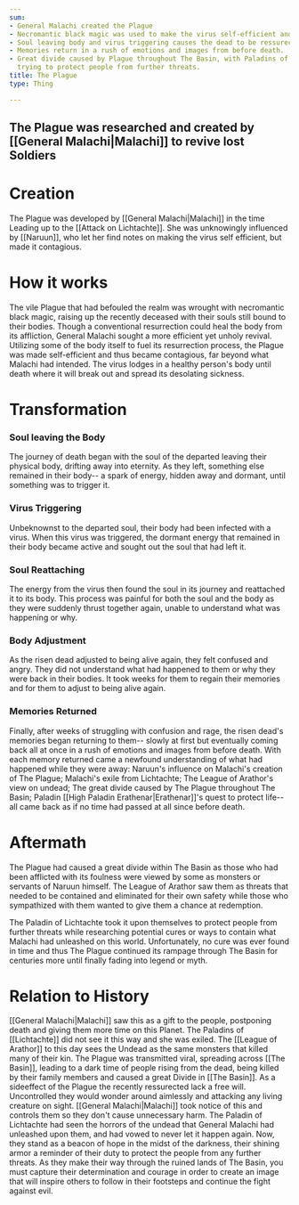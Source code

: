 ```yaml
---
sum:
- General Malachi created the Plague
- Necromantic black magic was used to make the virus self-efficient and contagious.
- Soul leaving body and virus triggering causes the dead to be ressurected again.
- Memories return in a rush of emotions and images from before death.
- Great divide caused by Plague throughout The Basin, with Paladins of Lichtachte
  trying to protect people from further threats.
title: The Plague
type: Thing

---
```


The Plague was researched and created by [[General Malachi|Malachi]] to revive lost Soldiers 
-




# Creation

The Plague was developed by [[General Malachi|Malachi]] in the time Leading up to the  [[Attack on Lichtachte]].
She was unknowingly influenced by [[Naruun]], who let her find notes on making the virus self efficient, but made it contagious. 

# How it works
The vile Plague that had befouled the realm was wrought with necromantic black magic, raising up the recently deceased with their souls still bound to their bodies. Though a conventional resurrection could heal the body from its affliction, General Malachi sought a more efficient yet unholy revival. Utilizing some of the body itself to fuel its resurrection process, the Plague was made self-efficient and thus became contagious, far beyond what Malachi had intended. The virus lodges in a healthy person's body until death where it will break out and spread its desolating sickness.

# Transformation

### Soul leaving the Body
The journey of death began with the soul of the departed leaving their physical body, drifting away into eternity. As they left, something else remained in their body-- a spark of energy, hidden away and dormant, until something was to trigger it.

### Virus Triggering
Unbeknownst to the departed soul, their body had been infected with a virus. When this virus was triggered, the dormant energy that remained in their body became active and sought out the soul that had left it.

### Soul Reattaching 
The energy from the virus then found the soul in its journey and reattached it to its body. This process was painful for both the soul and the body as they were suddenly thrust together again, unable to understand what was happening or why. 

### Body Adjustment 
As the risen dead adjusted to being alive again, they felt confused and angry. They did not understand what had happened to them or why they were back in their bodies. It took weeks for them to regain their memories and for them to adjust to being alive again. 

### Memories Returned 
Finally, after weeks of struggling with confusion and rage, the risen dead's memories began returning to them-- slowly at first but eventually coming back all at once in a rush of emotions and images from before death. With each memory returned came a newfound understanding of what had happened while they were away: Naruun's influence on Malachi's creation of The Plague; Malachi's exile from Lichtachte; The League of Arathor's view on undead; The great divide caused by The Plague throughout The Basin; Paladin [[High Paladin Erathenar|Erathenar]]'s quest to protect life-- all came back as if no time had passed at all since before death.


# Aftermath 
The Plague had caused a great divide within The Basin as those who had been afflicted with its foulness were viewed by some as monsters or servants of Naruun himself. The League of Arathor saw them as threats that needed to be contained and eliminated for their own safety while those who sympathized with them wanted to give them a chance at redemption.

The Paladin of Lichtachte took it upon themselves to protect people from further threats while researching potential cures or ways to contain what Malachi had unleashed on this world. Unfortunately, no cure was ever found in time and thus The Plague continued its rampage through The Basin for centuries more until finally fading into legend or myth.


# Relation to History
[[General Malachi|Malachi]] saw this as a gift to the people, postponing death and giving them more time on this Planet. The Paladins of [[Lichtachte]] did not see it this way and she was exiled. The [[League of Arathor]] to this day sees the Undead as the same monsters that killed many of their kin. The Plague was transmitted viral, spreading across [[The Basin]], leading to a dark time of people rising from the dead, being killed by their family members and caused a great Divide in [[The Basin]]. As a sideeffect of the Plague the recently ressurected lack a free will. Uncontrolled they would wonder around aimlessly and attacking any living creature on sight. [[General Malachi|Malachi]] took notice of this and controls them so they don't cause unnecessary harm. The Paladin of Lichtachte had seen the horrors of the undead that General Malachi had unleashed upon them, and had vowed to never let it happen again. Now, they stand as a beacon of hope in the midst of the darkness, their shining armor a reminder of their duty to protect the people from any further threats. As they make their way through the ruined lands of The Basin, you must capture their determination and courage in order to create an image that will inspire others to follow in their footsteps and continue the fight against evil. 